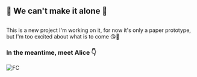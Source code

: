 <h2>🌟 We can't make it alone 🌟<h2></h2>

This is a new project I'm working on it, for now it's only a paper prototype, but I'm too excited about what is to come 😘🧡

### In the meantime, meet Alice 👇

![FC](https://github.com/Zhea606/Project_incoming/assets/69162988/9b65d947-b429-4d43-9cde-cb073f400ddc)

